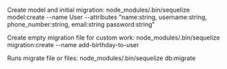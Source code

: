 Create model and initial migration:
node_modules/.bin/sequelize model:create --name User --attributes "name:string, username:string, phone_number:string, email:string password:string"

Create empty migration file for custom work:
node_modules/.bin/sequelize migration:create --name add-birthday-to-user

Runs migrate file or files:
node_modules/.bin/sequelize db:migrate
